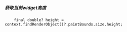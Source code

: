 ##### 获取当前widget高度
```
	final double? height = context.findRenderObject()?.paintBounds.size.height;
```
